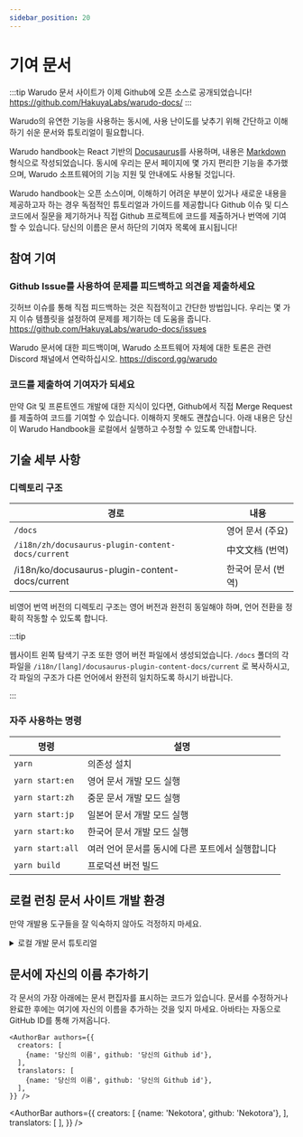 ```yaml
---
sidebar_position: 20
---
```


# 기여 문서

:::tip
Warudo 문서 사이트가 이제 Github에 오픈 소스로 공개되었습니다!<br />
https://github.com/HakuyaLabs/warudo-docs/
:::

Warudo의 유연한 기능을 사용하는 동시에, 사용 난이도를 낮추기 위해 간단하고 이해하기 쉬운 문서와 튜토리얼이 필요합니다.

Warudo handbook는 React 기반의 [Docusaurus](https://docusaurus.io/)를 사용하며, 내용은 [Markdown](https://www.markdownguide.org/) 형식으로 작성되었습니다.
동시에 우리는 문서 페이지에 몇 가지 편리한 기능을 추가했으며, Warudo 소프트웨어의 기능 지원 및 안내에도 사용될 것입니다.

Warudo handbook는 오픈 소스이며, 이해하기 어려운 부분이 있거나 새로운 내용을 제공하고자 하는 경우 독점적인 튜토리얼과 가이드를 제공합니다
Github 이슈 및 디스코드에서 질문을 제기하거나 직접 Github 프로젝트에 코드를 제출하거나 번역에 기여할 수 있습니다. 당신의 이름은 문서 하단의 기여자 목록에 표시됩니다!

## 참여 기여

### Github Issue를 사용하여 문제를 피드백하고 의견을 제출하세요

깃허브 이슈를 통해 직접 피드백하는 것은 직접적이고 간단한 방법입니다. 우리는 몇 가지 이슈 템플릿을 설정하여 문제를 제기하는 데 도움을 줍니다.
https://github.com/HakuyaLabs/warudo-docs/issues

Warudo 문서에 대한 피드백이며, Warudo 소프트웨어 자체에 대한 토론은 관련 Discord 채널에서 연락하십시오.
https://discord.gg/warudo

### 코드를 제출하여 기여자가 되세요

만약 Git 및 프론트엔드 개발에 대한 지식이 있다면, Github에서 직접 Merge Request를 제출하여 코드를 기여할 수 있습니다.
이해하지 못해도 괜찮습니다. 아래 내용은 당신이 Warudo Handbook을 로컬에서 실행하고 수정할 수 있도록 안내합니다.
## 기술 세부 사항

### 디렉토리 구조

| 경로 | 내용 |
|--|--|
| `/docs` | 영어 문서 (주요) |
| `/i18n/zh/docusaurus-plugin-content-docs/current` | 中文文档 (번역) |
|/i18n/ko/docusaurus-plugin-content-docs/current| 한국어 문서 (번역) |

비영어 번역 버전의 디렉토리 구조는 영어 버전과 완전히 동일해야 하며, 언어 전환을 정확히 작동할 수 있도록 합니다.

:::tip

웹사이트 왼쪽 탐색기 구조 또한 영어 버전 파일에서 생성되었습니다. `/docs` 폴더의 각 파일을 `/i18n/[lang]/docusaurus-plugin-content-docs/current` 로 복사하시고, 각 파일의 구조가 다른 언어에서 완전히 일치하도록 하시기 바랍니다.

:::



### 자주 사용하는 명령

| 명령 | 설명 |
|--|--|
| `yarn` | 의존성 설치 |
| `yarn start:en` | 영어 문서 개발 모드 실행 |
| `yarn start:zh` | 중문 문서 개발 모드 실행 |
| `yarn start:jp` | 일본어 문서 개발 모드 실행 |
| `yarn start:ko` | 한국어 문서 개발 모드 실행 |
| `yarn start:all` | 여러 언어 문서를 동시에 다른 포트에서 실행합니다 |
| `yarn build` | 프로덕션 버전 빌드 |


## 로컬 런칭 문서 사이트 개발 환경

만약 개발용 도구들을 잘 익숙하지 않아도 걱정하지 마세요.

<details>

<summary>로컬 개발 문서 튜토리얼</summary>

### 준비 환경

먼저 필요한 개발 환경을 다운로드하세요.

 - Node.js 다운로드: https://nodejs.org/en/download/
	<small>Node.js는 문서 사이트에 필요한 프로그래밍 언어입니다.</small> <br />
	<small>LTS 버전 설치 선택 - 설치 프로그램(.msi/.exe은 Windows용, .pkg는 macOS용)</small> 

 - GitHub Desktop 다운로드: https://desktop.github.com/
    <small>GitHub Desktop는 GitHub의 공식 버전 관리 도구로, 코드를 직접 제출하거나 브랜치를 병합하는 데 도움을 줄 수 있습니다.</small>

 - VSCode 다운로드: https://code.visualstudio.com/
	<small>VSCode는 일반적인 편집기로, 프론트엔드 프로젝트를 개발하는 데 매우 적합하며 물론 다른 더 익숙한 편집기도 사용할 수 있습니다.</small>
### 명령줄 사용

 - Windows 사용자: `Win+R`을 눌러 `cmd`를 실행하여 터미널을 엽니다.

 - macOS 사용자: 런치패드에서 `Terminal` 앱을 사용합니다.

위의 개발 환경을 설치한 후에는 터미널에서 `node -v` 명령을 사용하여 현재 설치된 node.js 버전을 확인할 수 있습니다.

### Github Desktop에서 프로젝트 추가

 - Github 계정에 로그인합니다.

 - `HakuyaLabs/warudo-docs`를 검색합니다.

 - 프로젝트를 로컬에 클론합니다.
   <small>이제 문서 사이트의 코드가 당신의 컴퓨터에 다운로드되었습니다.</small>

 - `현재 분기` - `새 분기` - 당신의 분기 이름을 입력 - `분기 생성` 클릭    
   <small>분기는 Git의 개념으로, 당신은 자신의 분기에서 파일 내용을 수정하면서 다른 사람의 작업에 영향을 주지 않을 수 있습니다.</small>

 - `분기 게시` 클릭  
   <small>이제 당신의 분기가 게시되었고, 편집을 시작할 수 있습니다.</small>

### 로컬에서 사이트 실행

터미널을 열어 준비합니다:

 - **`cd <당신의 사이트 파일 경로>`**  
   <small>사이트 파일이 위치한 폴더로 이동합니다</small>

 - **`corepack enable`**   
   <small>Node.js의 패키지 관리자를 설정합니다</small><br />
   <small>*이 명령어는 이론상 한 번만 실행하면 되며, 이후 반복 실행할 필요는 없습니다*</small>

 - **`yarn`**  
   <small>의존 패키지를 설치합니다</small><br />
   <small>*프로젝트의 package.json 의존 파일이 업데이트될 때마다 이 명령어를 다시 실행하여 의존성을 설치해야 합니다.*</small>

 - **`yarn start:en`** 영어 문서 사이트 실행
   **`yarn start:zh`** 중국어 문서 사이트 실행
   **`yarn start:all`** 여러 언어의 문서 사이트를 한 번에 실행

이제 준비가 완료되어, 브라우저에서 당신의 컴퓨터에서 실행되는 문서 사이트를 확인할 수 있습니다.
문서 내용을 수정하고 저장하면 브라우저가 자동으로 페이지를 새로고침합니다.  
문서 내용을 편집해 보세요!
### 편집 시작

 - Markdown 파일을 편집하고 브라우저에서 실시간 페이지를 확인합니다.

대부분의 폴더에 있는 문서는 .md와 .mdx 형식으로 저장됩니다. 이는 [Markdown](https://www.markdownguide.org/) 형식의 텍스트로,   
대개는 설명 형식의 코드가 포함된 텍스트 파일입니다. 예쁘게 문서를 작성하고 싶다면, 좀 더 연구해보세요.

### 변경 사항 제출 및 업로드

먼저 저장한 후:

 - Github Desktop을 열면 왼쪽에서 모든 변경 사항을 볼 수 있습니다. 제출하고 싶은 변경 파일을 모두 선택합니다. 
   입력란에 이번 수정의 설명을 입력하세요 (예: 문서 xx 번역 추가) 후 제출 버튼을 클릭합니다.

 - 이번 수정이 제출되었습니다. 역사 목록에서 이번 제출을 확인할 수 있습니다.

 - 현재 이 수정 사항은 당신의 컴퓨터에만 있습니다. “Push Origin” 버튼을 클릭하여 Github에 업로드합니다.

 - 축하합니다! 당신의 첫 번째 제출을 완료했으며, 변경 사항이 저장되었습니다.

### Warudo Handbook 유지 보수 팀에 연락하여 수정 사항 검토 및 게시

 - Pull request를 제출하거나 그룹에서 문서 유지 보수 팀원에게 연락하여 수정 사항을 병합하고 게시합니다!

</details>

## 문서에 자신의 이름 추가하기

각 문서의 가장 아래에는 문서 편집자를 표시하는 코드가 있습니다. 문서를 수정하거나 완료한 후에는 여기에 자신의 이름을 추가하는 것을 잊지 마세요. 아바타는 자동으로 GitHub ID를 통해 가져옵니다.
```
<AuthorBar authors={{
  creators: [
    {name: '당신의 이름', github: '당신의 Github id'},
  ],
  translators: [
    {name: '당신의 이름', github: '당신의 Github id'},
  ],
}} />
```

<AuthorBar authors={{
  creators: [
    {name: 'Nekotora', github: 'Nekotora'},
  ],
  translators: [
  ],
}} />

